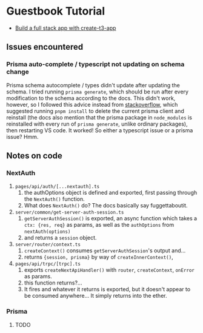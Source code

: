 # Guestbook Tutorial
- [Build a full stack app with create-t3-app](https://www.nexxel.dev/blog/ct3a-guestbook)


## Issues encountered
### Prisma auto-complete / typescript not updating on schema change
Prisma schema autocomplete / types didn't update after updating the schema. I tried running `prisma generate`, which should be run after every modification to the schema according to the docs. This didn't work, however, so I followed this advice instead from [stackoverflow](https://stackoverflow.com/questions/72043619/prisma-generated-types-not-updating), which suggested running `pnpm install` to delete the current prisma client and reinstall (the docs also mention that the prisma package in `node_modules` is reinstalled with every run of `prisma generate`, unlike ordinary packages), then restarting VS code. It worked! So either a typescript issue or a prisma issue? Hmm.

## Notes on code
### NextAuth
1. `pages/api/auth/[...nextauth].ts`
   1. the authOptions object is defined and exported, first passing through the `NextAuth()` function.
   2. What does `NextAuth()` do? The docs basically say fuggettaboutit.
2. `server/common/get-server-auth-session.ts`
   1. `getServerAuthSession()` is exported, an async function which takes a `ctx: {res, req}` as params, as well as the `authOptions` from `nextAuth(options)`
   2. and returns a `session` object.
3. `server/router/context.ts`
   1. `createContext()` consumes `getServerAuthSession`'s output and... 
   2. returns `{session, prisma}` by way of `createInnerContext()`, 
4. `pages/api/trpc/[trpc].ts`
   1. exports `createNextApiHandler()` with `router`, `createContext`, `onError` as params.
   2. this function returns?...
   3. It fires and whatever it returns is exported, but it doesn't appear to be consumed anywhere... It simply returns into the ether.
### Prisma
1. TODO